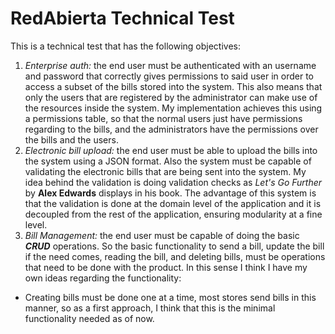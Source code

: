 # RedAbierta Technical Test

This is a technical test that has the following objectives:
1. *Enterprise auth:* the end user must be authenticated with an username and password that correctly gives permissions to said user in order to access a subset of the bills stored into the system. This also means that only the users that are registered by the administrator can make use of the resources inside the system. My implementation achieves this using a permissions table, so that the normal users just have permissions regarding to the bills, and the administrators have the permissions over the bills and the users.
2. *Electronic bill upload:* the end user must be able to upload the bills into the system using a JSON format. Also the system must be capable of validating the electronic bills that are being sent into the system. My idea behind the validation is doing validation checks as *Let's Go Further* by **Alex Edwards** displays in his book. The advantage of this system is that the validation is done at the domain level of the application and it is decoupled from the rest of the application, ensuring modularity at a fine level.
3. *Bill Management:* the end user must be capable of doing the basic ***CRUD*** operations. So the basic functionality to send a bill, update the bill if the need comes, reading the bill, and deleting bills, must be operations that need to be done with the product. In this sense I think I have my own ideas regarding the functionality:
- Creating bills must be done one at a time, most stores send bills in this manner, so as a first approach, I think that this is the minimal functionality needed as of now.
